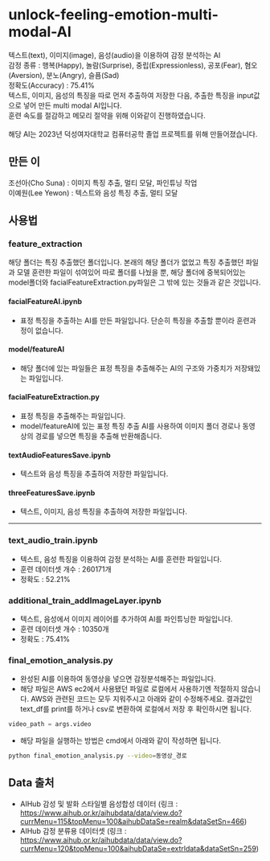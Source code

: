 # unlock-feeling-emotion-multi-modal-AI
텍스트(text), 이미지(image), 음성(audio)을 이용하여 감정 분석하는 AI\
감정 종류 : 행복(Happy), 놀람(Surprise), 중립(Expressionless), 공포(Fear), 혐오(Aversion), 분노(Angry), 슬픔(Sad)\
정확도(Accuracy) : 75.41%\
텍스트, 이미지, 음성의 특징을 따로 먼저 추출하여 저장한 다음, 추출한 특징을 input값으로 넣어 만든 multi modal AI입니다.\
훈련 속도를 절감하고 메모리 절약을 위해 이와같이 진행하였습니다.\
\
해당 AI는 2023년 덕성여자대학교 컴퓨터공학 졸업 프로젝트를 위해 만들어졌습니다.
## 만든 이
조선아(Cho Suna) : 이미지 특징 추출, 멀티 모달, 파인튜닝 작업\
이예원(Lee Yewon) : 텍스트와 음성 특징 추출, 멀티 모달
## 사용법
### feature_extraction
해당 폴더는 특징 추출했던 폴더입니다. 본래의 해당 폴더가 없었고 특징 추출했던 파일과 모델 훈련한 파일이 섞여있어 따로 폴더를 나눴을 뿐, 해당 폴더에 중복되어있는 model폴더와 facialFeatureExtraction.py파일은 그 밖에 있는 것들과 같은 것입니다.
#### facialFeatureAI.ipynb
- 표정 특징을 추출하는 AI를 만든 파일입니다. 단순히 특징을 추출할 뿐이라 훈련과정이 없습니다.
#### model/featureAI
- 해당 폴더에 있는 파일들은 표정 특징을 추출해주는 AI의 구조와 가중치가 저장돼있는 파일입니다.
#### facialFeatureExtraction.py
- 표정 특징을 추출해주는 파일입니다.
- model/featureAI에 있는 표정 특징 추출 AI를 사용하여 이미지 폴더 경로나 동영상의 경로를 넣으면 특징을 추출해 반환해줍니다.
#### textAudioFeaturesSave.ipynb
- 텍스트와 음성 특징을 추출하여 저장한 파일입니다.
#### threeFeaturesSave.ipynb
- 텍스트, 이미지, 음성 특징을 추출하여 저장한 파일입니다.
---
### text_audio_train.ipynb
- 텍스트, 음성 특징을 이용하여 감정 분석하는 AI를 훈련한 파일입니다.
- 훈련 데이터셋 개수 : 260171개
- 정확도 : 52.21%
### additional_train_addImageLayer.ipynb
- 텍스트, 음성에서 이미지 레이어를 추가하여 AI를 파인튜닝한 파일입니다.
- 훈련 데이터셋 개수 : 10350개
- 정확도 : 75.41%

### final_emotion_analysis.py
- 완성된 AI를 이용하여 동영상을 넣으면 감정분석해주는 파일입니다.
- 해당 파일은 AWS ec2에서 사용됐던 파일로 로컬에서 사용하기엔 적절하지 않습니다. AWS와 관련된 코드는 모두 지워주시고 아래와 같이 수정해주세요. 결과값인 text_df를 print를 하거나 csv로 변환하여 로컬에서 저장 후 확인하시면 됩니다.
```python
video_path = args.video
```
- 해당 파일을 실행하는 방법은 cmd에서 아래와 같이 작성하면 됩니다.
```bash
python final_emotion_analysis.py --video=동영상_경로
```

## Data 출처
- AIHub 감성 및 발화 스타일별 음성합성 데이터 (링크 : https://www.aihub.or.kr/aihubdata/data/view.do?currMenu=115&topMenu=100&aihubDataSe=realm&dataSetSn=466)
- AIHub 감정 분류용 데이터셋 (링크 : https://www.aihub.or.kr/aihubdata/data/view.do?currMenu=120&topMenu=100&aihubDataSe=extrldata&dataSetSn=259)
